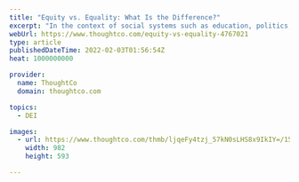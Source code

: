 ```yaml
---
title: "Equity vs. Equality: What Is the Difference?"
excerpt: "In the context of social systems such as education, politics, and government, the terms equity and equality have similar but slightly different meanings. Equality refers to scenarios in which all segments of society have the same levels of opportunity and support. Equity extends the concept of equality to include providing varying levels of support based on individual need or ability. "
webUrl: https://www.thoughtco.com/equity-vs-equality-4767021
type: article
publishedDateTime: 2022-02-03T01:56:54Z
heat: 1000000000

provider:
  name: ThoughtCo
  domain: thoughtco.com

topics:
  - DEI

images:
  - url: https://www.thoughtco.com/thmb/ljqeFy4tzj_57kN0sLHS8x9IkIY=/1500x0/filters:no_upscale():max_bytes(150000):strip_icc():format(webp)/equity-e0268e6974bd4cfe91fba827a9327293.png
    width: 982
    height: 593

---
```


